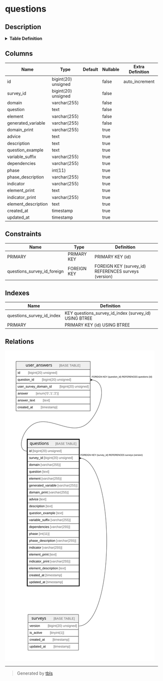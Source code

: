 # questions

## Description

<details>
<summary><strong>Table Definition</strong></summary>

```sql
CREATE TABLE `questions` (
  `id` bigint(20) unsigned NOT NULL AUTO_INCREMENT,
  `survey_id` bigint(20) unsigned NOT NULL,
  `domain` varchar(255) COLLATE utf8mb4_unicode_ci NOT NULL,
  `question` text COLLATE utf8mb4_unicode_ci NOT NULL,
  `element` varchar(255) COLLATE utf8mb4_unicode_ci NOT NULL,
  `generated_variable` varchar(255) COLLATE utf8mb4_unicode_ci NOT NULL,
  `domain_print` varchar(255) COLLATE utf8mb4_unicode_ci DEFAULT NULL,
  `advice` text COLLATE utf8mb4_unicode_ci,
  `description` text COLLATE utf8mb4_unicode_ci,
  `question_example` text COLLATE utf8mb4_unicode_ci,
  `variable_suffix` varchar(255) COLLATE utf8mb4_unicode_ci DEFAULT NULL,
  `dependencies` varchar(255) COLLATE utf8mb4_unicode_ci DEFAULT NULL,
  `phase` int(11) DEFAULT NULL,
  `phase_description` varchar(255) COLLATE utf8mb4_unicode_ci DEFAULT NULL,
  `indicator` varchar(255) COLLATE utf8mb4_unicode_ci DEFAULT NULL,
  `element_print` text COLLATE utf8mb4_unicode_ci,
  `indicator_print` varchar(255) COLLATE utf8mb4_unicode_ci DEFAULT NULL,
  `element_description` text COLLATE utf8mb4_unicode_ci,
  `created_at` timestamp NULL DEFAULT NULL,
  `updated_at` timestamp NULL DEFAULT NULL,
  PRIMARY KEY (`id`),
  KEY `questions_survey_id_index` (`survey_id`),
  CONSTRAINT `questions_survey_id_foreign` FOREIGN KEY (`survey_id`) REFERENCES `surveys` (`version`) ON DELETE CASCADE
) ENGINE=InnoDB AUTO_INCREMENT=[Redacted by tbls] DEFAULT CHARSET=utf8mb4 COLLATE=utf8mb4_unicode_ci
```

</details>

## Columns

| Name | Type | Default | Nullable | Extra Definition | Children | Parents | Comment |
| ---- | ---- | ------- | -------- | ---------------- | -------- | ------- | ------- |
| id | bigint(20) unsigned |  | false | auto_increment | [user_answers](user_answers.md) |  |  |
| survey_id | bigint(20) unsigned |  | false |  |  | [surveys](surveys.md) |  |
| domain | varchar(255) |  | false |  |  |  |  |
| question | text |  | false |  |  |  |  |
| element | varchar(255) |  | false |  |  |  |  |
| generated_variable | varchar(255) |  | false |  |  |  |  |
| domain_print | varchar(255) |  | true |  |  |  |  |
| advice | text |  | true |  |  |  |  |
| description | text |  | true |  |  |  |  |
| question_example | text |  | true |  |  |  |  |
| variable_suffix | varchar(255) |  | true |  |  |  |  |
| dependencies | varchar(255) |  | true |  |  |  |  |
| phase | int(11) |  | true |  |  |  |  |
| phase_description | varchar(255) |  | true |  |  |  |  |
| indicator | varchar(255) |  | true |  |  |  |  |
| element_print | text |  | true |  |  |  |  |
| indicator_print | varchar(255) |  | true |  |  |  |  |
| element_description | text |  | true |  |  |  |  |
| created_at | timestamp |  | true |  |  |  |  |
| updated_at | timestamp |  | true |  |  |  |  |

## Constraints

| Name | Type | Definition |
| ---- | ---- | ---------- |
| PRIMARY | PRIMARY KEY | PRIMARY KEY (id) |
| questions_survey_id_foreign | FOREIGN KEY | FOREIGN KEY (survey_id) REFERENCES surveys (version) |

## Indexes

| Name | Definition |
| ---- | ---------- |
| questions_survey_id_index | KEY questions_survey_id_index (survey_id) USING BTREE |
| PRIMARY | PRIMARY KEY (id) USING BTREE |

## Relations

![er](questions.svg)

---

> Generated by [tbls](https://github.com/k1LoW/tbls)

